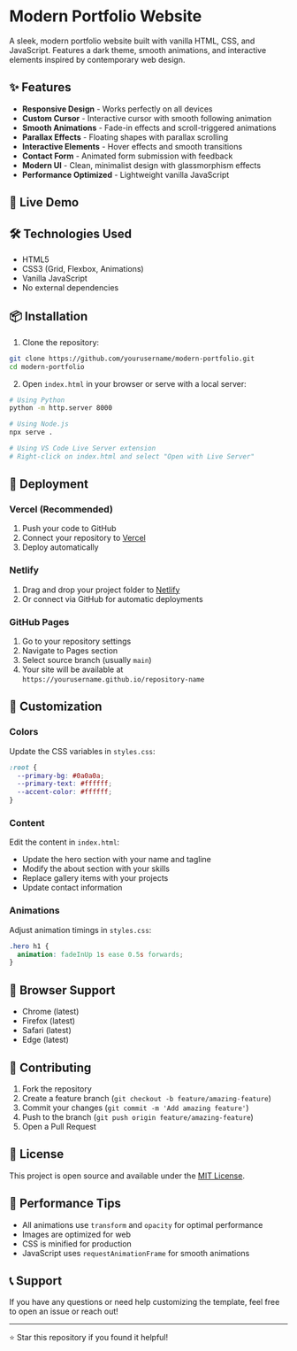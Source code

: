 # Modern Portfolio Website

A sleek, modern portfolio website built with vanilla HTML, CSS, and JavaScript. Features a dark theme, smooth animations, and interactive elements inspired by contemporary web design.

## ✨ Features

- **Responsive Design** - Works perfectly on all devices
- **Custom Cursor** - Interactive cursor with smooth following animation
- **Smooth Animations** - Fade-in effects and scroll-triggered animations
- **Parallax Effects** - Floating shapes with parallax scrolling
- **Interactive Elements** - Hover effects and smooth transitions
- **Contact Form** - Animated form submission with feedback
- **Modern UI** - Clean, minimalist design with glassmorphism effects
- **Performance Optimized** - Lightweight vanilla JavaScript

## 🚀 Live Demo



## 🛠️ Technologies Used

- HTML5
- CSS3 (Grid, Flexbox, Animations)
- Vanilla JavaScript
- No external dependencies

## 📦 Installation

1. Clone the repository:
```bash
git clone https://github.com/yourusername/modern-portfolio.git
cd modern-portfolio
```

2. Open `index.html` in your browser or serve with a local server:
```bash
# Using Python
python -m http.server 8000

# Using Node.js
npx serve .

# Using VS Code Live Server extension
# Right-click on index.html and select "Open with Live Server"
```

## 🚀 Deployment

### Vercel (Recommended)
1. Push your code to GitHub
2. Connect your repository to [Vercel](https://vercel.com)
3. Deploy automatically

### Netlify
1. Drag and drop your project folder to [Netlify](https://netlify.com)
2. Or connect via GitHub for automatic deployments

### GitHub Pages
1. Go to your repository settings
2. Navigate to Pages section
3. Select source branch (usually `main`)
4. Your site will be available at `https://yourusername.github.io/repository-name`

## 🎨 Customization

### Colors
Update the CSS variables in `styles.css`:
```css
:root {
  --primary-bg: #0a0a0a;
  --primary-text: #ffffff;
  --accent-color: #ffffff;
}
```

### Content
Edit the content in `index.html`:
- Update the hero section with your name and tagline
- Modify the about section with your skills
- Replace gallery items with your projects
- Update contact information

### Animations
Adjust animation timings in `styles.css`:
```css
.hero h1 {
  animation: fadeInUp 1s ease 0.5s forwards;
}
```

## 📱 Browser Support

- Chrome (latest)
- Firefox (latest)
- Safari (latest)
- Edge (latest)

## 🤝 Contributing

1. Fork the repository
2. Create a feature branch (`git checkout -b feature/amazing-feature`)
3. Commit your changes (`git commit -m 'Add amazing feature'`)
4. Push to the branch (`git push origin feature/amazing-feature`)
5. Open a Pull Request

## 📄 License

This project is open source and available under the [MIT License](LICENSE).

## 🔧 Performance Tips

- All animations use `transform` and `opacity` for optimal performance
- Images are optimized for web
- CSS is minified for production
- JavaScript uses `requestAnimationFrame` for smooth animations

## 📞 Support

If you have any questions or need help customizing the template, feel free to open an issue or reach out!

---

⭐ Star this repository if you found it helpful!
